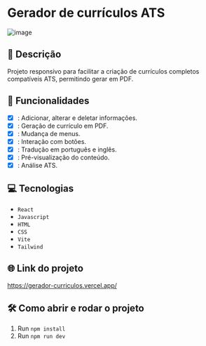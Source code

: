 # Gerador de currículos ATS
![image](https://github.com/user-attachments/assets/23466bd9-28f7-4f83-acff-65932c1ea878)

## 📑 Descrição
Projeto responsivo para facilitar a criação de currículos completos compatíveis ATS, permitindo gerar em PDF.

## 🎯 Funcionalidades
- [X] : Adicionar, alterar e deletar informações.
- [X] : Geração de currículo em PDF.
- [X] : Mudança de menus.
- [X] : Interação com botões.
- [X] : Tradução em português e inglês.
- [X] : Pré-visualização do conteúdo.
- [X] : Análise ATS.

## 💻 Tecnologias
- `React`
- `Javascript`
- `HTML`
- `CSS`
- `Vite`
- `Tailwind`

## 🌐 Link do projeto

https://gerador-curriculos.vercel.app/ 

## 🛠️ Como abrir e rodar o projeto

1. Run `npm install`
2. Run `npm run dev`
